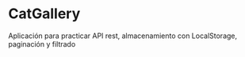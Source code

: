 # CatGallery
Aplicación para practicar API rest, almacenamiento con LocalStorage, paginación y filtrado

